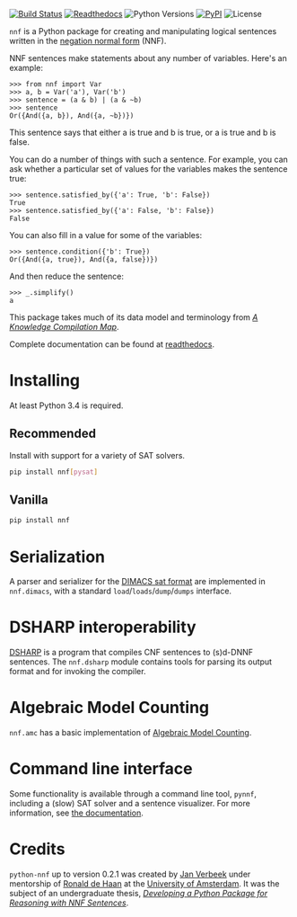 [![Build Status](https://travis-ci.org/qumulab/python-nnf.svg?branch=master)](https://travis-ci.org/qumulab/python-nnf)
[![Readthedocs](https://readthedocs.org/projects/python-nnf/badge/)](https://python-nnf.readthedocs.io)
![Python Versions](https://img.shields.io/pypi/pyversions/nnf.svg)
[![PyPI](https://img.shields.io/pypi/v/nnf.svg)](https://pypi.org/project/nnf/)
![License](https://img.shields.io/pypi/l/nnf.svg)

`nnf` is a Python package for creating and manipulating logical sentences
written in the
[negation normal form](https://en.wikipedia.org/wiki/Negation_normal_form)
(NNF).

NNF sentences make statements about any number of variables. Here's an example:

```pycon
>>> from nnf import Var
>>> a, b = Var('a'), Var('b')
>>> sentence = (a & b) | (a & ~b)
>>> sentence
Or({And({a, b}), And({a, ~b})})
```

This sentence says that either a is true and b is true, or a is true and b
is false.

You can do a number of things with such a sentence. For example, you can ask
 whether a particular set of values for the variables makes the sentence true:

```pycon
>>> sentence.satisfied_by({'a': True, 'b': False})
True
>>> sentence.satisfied_by({'a': False, 'b': False})
False
```

You can also fill in a value for some of the variables:

```pycon
>>> sentence.condition({'b': True})
Or({And({a, true}), And({a, false})})
```

And then reduce the sentence:

```pycon
>>> _.simplify()
a
```

This package takes much of its data model and terminology from
[*A Knowledge Compilation Map*](https://jair.org/index.php/jair/article/view/10311).

Complete documentation can be found at [readthedocs](https://python-nnf.readthedocs.io).

# Installing

At least Python 3.4 is required.

## Recommended

Install with support for a variety of SAT solvers.

```sh
pip install nnf[pysat]
```

## Vanilla

```sh
pip install nnf
```

# Serialization

A parser and serializer for the
[DIMACS sat format](https://www.cs.ubc.ca/~hoos/SATLIB/benchm.html) are
implemented in `nnf.dimacs`, with a standard `load`/`loads`/`dump`/`dumps`
interface.

# DSHARP interoperability

[DSHARP](https://bitbucket.org/haz/dsharp) is a program that compiles CNF
sentences to (s)d-DNNF sentences. The `nnf.dsharp` module contains tools for
parsing its output format and for invoking the compiler.

# Algebraic Model Counting

`nnf.amc` has a basic implementation of
[Algebraic Model Counting](https://arxiv.org/abs/1211.4475).

# Command line interface

Some functionality is available through a command line tool, `pynnf`, including a
(slow) SAT solver and a sentence visualizer. For more information, see
[the documentation](https://python-nnf.readthedocs.io/en/stable/cli.html).

# Credits

`python-nnf` up to version 0.2.1 was created by [Jan Verbeek](https://github.com/blyxxyz)
under mentorship of [Ronald de Haan](https://staff.science.uva.nl/r.dehaan/)
at the [University of Amsterdam](https://www.uva.nl/). It was the subject of an
undergraduate thesis, [*Developing a Python Package for Reasoning with NNF Sentences*](https://scripties.uba.uva.nl/scriptie/691650).
